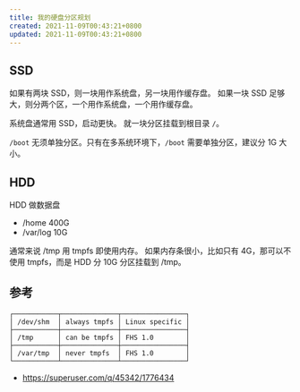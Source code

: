 ```yaml
---
title: 我的硬盘分区规划
created: 2021-11-09T00:43:21+0800
updated: 2021-11-09T00:43:21+0800
---
```



## SSD

如果有两块 SSD，则一块用作系统盘，另一块用作缓存盘。
如果一块 SSD 足够大，则分两个区，一个用作系统盘，一个用作缓存盘。

系统盘通常用 SSD，启动更快。
就一块分区挂载到根目录 `/`。

`/boot` 无须单独分区。只有在多系统环境下，`/boot` 需要单独分区，建议分 1G 大小。

## HDD

HDD 做数据盘

- /home    400G
- /var/log 10G

通常来说 /tmp 用 tmpfs 即使用内存。
如果内存条很小，比如只有 4G，那可以不使用 tmpfs，而是 HDD 分 10G 分区挂载到 /tmp。

## 参考

```
┌───────────┬──────────────┬────────────────┐
│ /dev/shm  │ always tmpfs │ Linux specific │
├───────────┼──────────────┼────────────────┤
│ /tmp      │ can be tmpfs │ FHS 1.0        │
├───────────┼──────────────┼────────────────┤
│ /var/tmp  │ never tmpfs  │ FHS 1.0        │
└───────────┴──────────────┴────────────────┘
```

- https://superuser.com/q/45342/1776434
